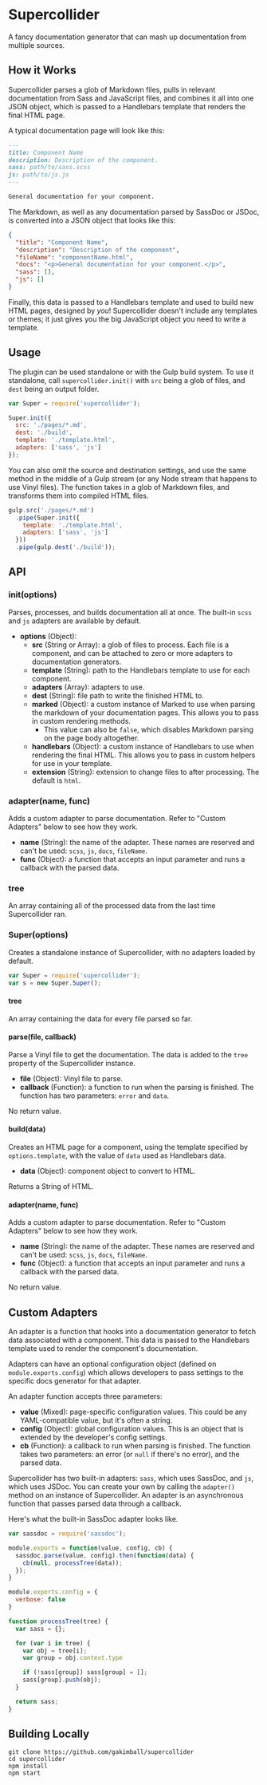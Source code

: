 # Supercollider

A fancy documentation generator that can mash up documentation from multiple sources.

## How it Works

Supercollider parses a glob of Markdown files, pulls in relevant documentation from Sass and JavaScript files, and combines it all into one JSON object, which is passed to a Handlebars template that renders the final HTML page.

A typical documentation page will look like this:

```markdown
---
title: Component Name
description: Description of the component.
sass: path/to/sass.scss
js: path/to/js.js
---

General documentation for your component.
```

The Markdown, as well as any documentation parsed by SassDoc or JSDoc, is converted into a JSON object that looks like this:

```json
{
  "title": "Component Name",
  "description": "Description of the component",
  "fileName": "componentName.html",
  "docs": "<p>General documentation for your component.</p>",
  "sass": [],
  "js": []
}
```

Finally, this data is passed to a Handlebars template and used to build new HTML pages, designed by *you*! Supercollider doesn't include any templates or themes; it just gives you the big JavaScript object you need to write a template.

## Usage

The plugin can be used standalone or with the Gulp build system. To use it standalone, call `supercollider.init()` with `src` being a glob of files, and `dest` being an output folder.

```js
var Super = require('supercollider');

Super.init({
  src: './pages/*.md',
  dest: './build',
  template: './template.html',
  adapters: ['sass', 'js']
});
```

You can also omit the source and destination settings, and use the same method in the middle of a Gulp stream (or any Node stream that happens to use Vinyl files). The function takes in a glob of Markdown files, and transforms them into compiled HTML files.

```js
gulp.src('./pages/*.md')
  .pipe(Super.init({
    template: './template.html',
    adapters: ['sass', 'js']
  }))
  .pipe(gulp.dest('./build'));
```

## API

### init(options)

Parses, processes, and builds documentation all at once. The built-in `scss` and `js` adapters are available by default.

- **options** (Object):
  - **src** (String or Array): a glob of files to process. Each file is a component, and can be attached to zero or more adapters to documentation generators.
  - **template** (String): path to the Handlebars template to use for each component.
  - **adapters** (Array<String>): adapters to use.
  - **dest** (String): file path to write the finished HTML to.
  - **marked** (Object): a custom instance of Marked to use when parsing the markdown of your documentation pages. This allows you to pass in custom rendering methods.
    - This value can also be `false`, which disables Markdown parsing on the page body altogether.
  - **handlebars** (Object): a custom instance of Handlebars to use when rendering the final HTML. This allows you to pass in custom helpers for use in your template.
  - **extension** (String): extension to change files to after processing. The default is `html`.

### adapter(name, func)

Adds a custom adapter to parse documentation. Refer to "Custom Adapters" below to see how they work.

- **name** (String): the name of the adapter. These names are reserved and can't be used: `scss`, `js`, `docs`, `fileName`.
- **func** (Object): a function that accepts an input parameter and runs a callback with the parsed data.

### tree

An array containing all of the processed data from the last time Supercollider ran.

### Super(options)

Creates a standalone instance of Supercollider, with no adapters loaded by default.

```js
var Super = require('supercollider');
var s = new Super.Super();
```

#### tree

An array containing the data for every file parsed so far.

#### parse(file, callback)

Parse a Vinyl file to get the documentation. The data is added to the `tree` property of the Supercollider instance.

- **file** (Object): Vinyl file to parse.
- **callback** (Function): a function to run when the parsing is finished. The function has two parameters: `error` and `data`.

No return value.

#### build(data)

Creates an HTML page for a component, using the template specified by `options.template`, with the value of `data` used as Handlebars data.

- **data** (Object): component object to convert to HTML.

Returns a String of HTML.

#### adapter(name, func)

Adds a custom adapter to parse documentation. Refer to "Custom Adapters" below to see how they work.

- **name** (String): the name of the adapter. These names are reserved and can't be used: `scss`, `js`, `docs`, `fileName`.
- **func** (Object): a function that accepts an input parameter and runs a callback with the parsed data.

No return value.

## Custom Adapters

An adapter is a function that hooks into a documentation generator to fetch data associated with a component. This data is passed to the Handlebars template used to render the component's documentation.

Adapters can have an optional configuration object (defined on `module.exports.config`) which allows developers to pass settings to the specific docs generator for that adapter.

An adapter function accepts three parameters:

- **value** (Mixed): page-specific configuration values. This could be any YAML-compatible value, but it's often a string.
- **config** (Object): global configuration values. This is an object that is extended by the developer's config settings.
- **cb** (Function): a callback to run when parsing is finished. The function takes two parameters: an error (or `null` if there's no error), and the parsed data.

Supercollider has two built-in adapters: `sass`, which uses SassDoc, and `js`, which uses JSDoc. You can create your own by calling the `adapter()` method on an instance of Supercollider. An adapter is an asynchronous function that passes parsed data through a callback.

Here's what the built-in SassDoc adapter looks like.

```js
var sassdoc = require('sassdoc');

module.exports = function(value, config, cb) {
  sassdoc.parse(value, config).then(function(data) {
    cb(null, processTree(data));
  });
}

module.exports.config = {
  verbose: false
}

function processTree(tree) {
  var sass = {};

  for (var i in tree) {
    var obj = tree[i];
    var group = obj.context.type

    if (!sass[group]) sass[group] = [];
    sass[group].push(obj);
  }

  return sass;
}
```

## Building Locally

```
git clone https://github.com/gakimball/supercollider
cd supercollider
npm install
npm start
```
